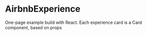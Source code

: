 # AirbnbExperience
One-page example build with React.
Each experience card is a Card component, based on props